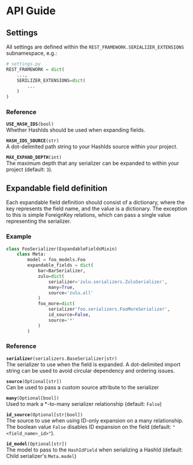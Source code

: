 # API Guide

## Settings
All settings are defined within the `REST_FRAMEWORK.SERIALIZER_EXTENSIONS`
subnamespace, e.g.:

```py
# settings.py
REST_FRAMEWORK = dict(
    ...,
    SERILIZER_EXTENSIONS=dict(
        ...
    )
)
```

### Reference

**`USE_HASH_IDS`**`(bool)` <br>
Whether HashIds should be used when expanding fields.

**`HASH_IDS_SOURCE`**`(str)` <br>
A dot-delimited path string to your HashIds source within your project.

**`MAX_EXPAND_DEPTH`**`(int)` <br>
The maximum depth that any serializer can be expanded to within your
project (default: `3`).


## Expandable field definition
Each expandable field definition should consist of a dictionary, where the
key represents the field name, and the value is a dictionary. The exception to
this is simple ForeignKey relations, which can pass a single value representing
the serializer.

### Example
```py
class FooSerializer(ExpandableFieldsMixin)
    class Meta:
        model = foo_models.Foo
        expandable_fields = dict(
            bar=BarSerializer,
            zulu=dict(
                serializer='zulu.serializers.ZuluSerializer',
                many=True,
                source='zulu.all'
            )
            foo_more=dict(
                serializer'foo.serializers.FooMoreSerializer',
                id_source=False,
                source='*'
            )
        )
```


### Reference

**`serializer`**`(serializers.BaseSerializer|str)` <br>
The serializer to use when the field is expanded. A dot-delimited import
string can be used to avoid circular dependency and ordering issues.

**`source`**`(Optional[str])` <br>
Can be used to pass a custom source attribute to the serializer

**`many`**`(Optional[bool])` <br>
Used to mark a *-to-many serializer relationship (default: `False`)

**`id_source`**`(Optional[str|bool])` <br>
The source to use when using ID-only expansion on a many relationship.
The boolean value `False` disables ID expansion on the field
(default: `"<field_name>_id>"`).

**`id_model`**`(Optional[str])` <br>
The model to pass to the `HashIdField` when serializing a HashId
(default: Child serializer's `Meta.model`)
